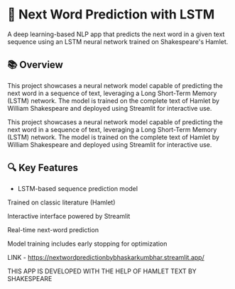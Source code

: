 # 🧠 Next Word Prediction with LSTM
A deep learning-based NLP app that predicts the next word in a given text sequence using an LSTM neural network trained on Shakespeare's Hamlet.

## 📚 Overview
This project showcases a neural network model capable of predicting the next word in a sequence of text, leveraging a Long Short-Term Memory (LSTM) network. The model is trained on the complete text of Hamlet by William Shakespeare and deployed using Streamlit for interactive use.

This project showcases a neural network model capable of predicting the next word in a sequence of text, leveraging a Long Short-Term Memory (LSTM) network. The model is trained on the complete text of Hamlet by William Shakespeare and deployed using Streamlit for interactive use.

## 🔍 Key Features
* LSTM-based sequence prediction model

Trained on classic literature (Hamlet)

Interactive interface powered by Streamlit

Real-time next-word prediction

Model training includes early stopping for optimization




LINK - https://nextwordpredictionbybhaskarkumbhar.streamlit.app/

THIS APP IS DEVELOPED WITH THE HELP OF HAMLET TEXT BY SHAKESPEARE
